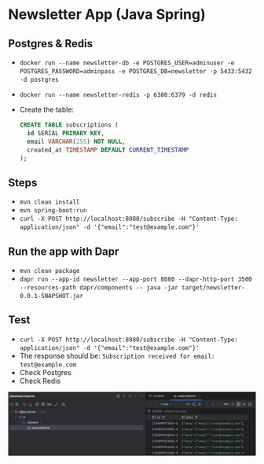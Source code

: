 # Newsletter App (Java Spring)

## Postgres & Redis

- `docker run --name newsletter-db -e POSTGRES_USER=adminuser -e POSTGRES_PASSWORD=adminpass -e POSTGRES_DB=newsletter -p 5433:5432 -d postgres`
- `docker run --name newsletter-redis -p 6380:6379 -d redis`
- Create the table:

  ```sql
  CREATE TABLE subscriptions (
    id SERIAL PRIMARY KEY,
    email VARCHAR(255) NOT NULL,
    created_at TIMESTAMP DEFAULT CURRENT_TIMESTAMP
  );
  ```

## Steps

- `mvn clean install`
- `mvn spring-boot:run`
- `curl -X POST http://localhost:8080/subscribe -H "Content-Type: application/json" -d '{"email":"test@example.com"}'`

## Run the app with Dapr

- `mvn clean package`
- `dapr run --app-id newsletter --app-port 8080 --dapr-http-port 3500 --resources-path dapr/components -- java -jar target/newsletter-0.0.1-SNAPSHOT.jar`

## Test

- `curl -X POST http://localhost:8080/subscribe -H "Content-Type: application/json" -d '{"email":"test@example.com"}'`
- The response should be: `Subscription received for email: test@example.com`
- Check Postgres
- Check Redis

![Redis - DataGrip](redis.png)
